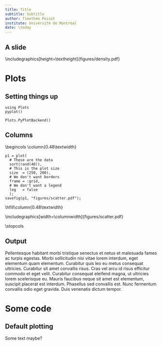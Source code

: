 ```yaml
---
title: Title
subtitle: Subtitle
author: Timothée Poisot
institute: Université de Montréal
date: \today
---
```


## A slide




\includegraphics[height=\textheight]{figures/density.pdf}

# Plots

## Setting things up

~~~~{.julia}
using Plots
pyplot()
~~~~~~~~~~~~~


~~~~
Plots.PyPlotBackend()
~~~~





## Columns

\begincols
\column{0.48\textwidth}

~~~~{.julia}
p1 = plot(
  # These are the data
  sort(rand(40)),
  # This is the plot size
  size  = (250, 200),
  # We don't want borders
  frame = :grid,
  # We don't want a legend
  leg   = false
  );
savefig(p1, "figures/scatter.pdf");
~~~~~~~~~~~~~





\hfill\column{0.48\textwidth}

\includegraphics[width=\columnwidth]{figures/scatter.pdf}

\stopcols

## Output

Pellentesque habitant morbi tristique senectus et netus et malesuada fames ac
turpis egestas. Morbi sollicitudin nisi vitae lorem interdum, eget elementum
quam elementum. Curabitur quis leo eu metus consequat ultricies. Curabitur sit
amet convallis risus. Cras vel arcu id risus efficitur commodo et eget velit.
Curabitur consequat eleifend magna, ut ultricies lorem scelerisque eu. Mauris
faucibus neque sit amet est elementum, suscipit placerat est interdum. Phasellus
sed convallis est. Nunc fermentum convallis odio eget gravida. Duis venenatis
dictum tempor.

# Some code

## Default plotting

Some text maybe?
